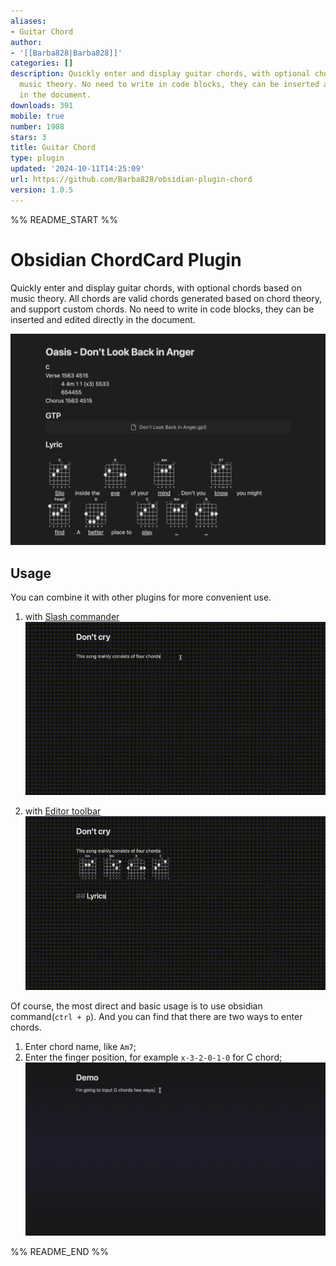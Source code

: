 ```yaml
---
aliases:
- Guitar Chord
author:
- '[[Barba828|Barba828]]'
categories: []
description: Quickly enter and display guitar chords, with optional chords based on
  music theory. No need to write in code blocks, they can be inserted and edited directly
  in the document.
downloads: 391
mobile: true
number: 1908
stars: 3
title: Guitar Chord
type: plugin
updated: '2024-10-11T14:25:09'
url: https://github.com/Barba828/obsidian-plugin-chord
version: 1.0.5
---
```


%% README_START %%

# Obsidian ChordCard Plugin

Quickly enter and display guitar chords, with optional chords based on music theory. All chords are valid chords generated based on chord theory, and support custom chords.
No need to write in code blocks, they can be inserted and edited directly in the document.

![pic](https://raw.githubusercontent.com/Barba828/obsidian-plugin-chord/HEAD/.docs/pic_1.png)

## Usage
You can combine it with other plugins for more convenient use.

1. with [Slash commander](https://github.com/alephpiece/obsidian-slash-commander)
![video](https://raw.githubusercontent.com/Barba828/obsidian-plugin-chord/HEAD/.docs/video_1.gif)

2. with [Editor toolbar](https://github.com/PKM-er/obsidian-editing-toolbar)
![video](https://raw.githubusercontent.com/Barba828/obsidian-plugin-chord/HEAD/.docs/video_2.gif)

Of course, the most direct and basic usage is to use obsidian command(`ctrl + p`). And you can find that there are two ways to enter chords.
1. Enter chord name, like `Am7`;
2. Enter the finger position, for example `x-3-2-0-1-0` for C chord;
![video](https://raw.githubusercontent.com/Barba828/obsidian-plugin-chord/HEAD/.docs/video_3.gif)



%% README_END %%